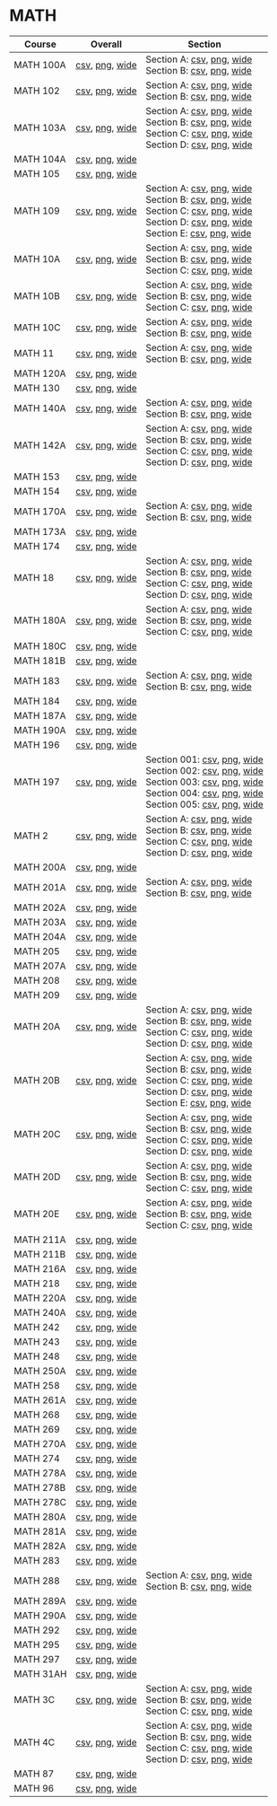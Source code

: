 # MATH

| Course | Overall | Section |
| ------ | ------- | ------- |
| MATH 100A | [csv](https://github.com/UCSD-Historical-Enrollment-Data/2023Fall/blob/main/overall/MATH%20100A.csv), [png](https://raw.githubusercontent.com/UCSD-Historical-Enrollment-Data/2023Fall/main/plot_overall/MATH%20100A.png), [wide](https://raw.githubusercontent.com/UCSD-Historical-Enrollment-Data/2023Fall/main/plot_overall_wide/MATH%20100A.png) | Section A: [csv](https://github.com/UCSD-Historical-Enrollment-Data/2023Fall/blob/main/section/MATH%20100A_A.csv), [png](https://raw.githubusercontent.com/UCSD-Historical-Enrollment-Data/2023Fall/main/plot_section/MATH%20100A_A.png), [wide](https://raw.githubusercontent.com/UCSD-Historical-Enrollment-Data/2023Fall/main/plot_section_wide/MATH%20100A_A.png)<br>Section B: [csv](https://github.com/UCSD-Historical-Enrollment-Data/2023Fall/blob/main/section/MATH%20100A_B.csv), [png](https://raw.githubusercontent.com/UCSD-Historical-Enrollment-Data/2023Fall/main/plot_section/MATH%20100A_B.png), [wide](https://raw.githubusercontent.com/UCSD-Historical-Enrollment-Data/2023Fall/main/plot_section_wide/MATH%20100A_B.png) |
| MATH 102 | [csv](https://github.com/UCSD-Historical-Enrollment-Data/2023Fall/blob/main/overall/MATH%20102.csv), [png](https://raw.githubusercontent.com/UCSD-Historical-Enrollment-Data/2023Fall/main/plot_overall/MATH%20102.png), [wide](https://raw.githubusercontent.com/UCSD-Historical-Enrollment-Data/2023Fall/main/plot_overall_wide/MATH%20102.png) | Section A: [csv](https://github.com/UCSD-Historical-Enrollment-Data/2023Fall/blob/main/section/MATH%20102_A.csv), [png](https://raw.githubusercontent.com/UCSD-Historical-Enrollment-Data/2023Fall/main/plot_section/MATH%20102_A.png), [wide](https://raw.githubusercontent.com/UCSD-Historical-Enrollment-Data/2023Fall/main/plot_section_wide/MATH%20102_A.png)<br>Section B: [csv](https://github.com/UCSD-Historical-Enrollment-Data/2023Fall/blob/main/section/MATH%20102_B.csv), [png](https://raw.githubusercontent.com/UCSD-Historical-Enrollment-Data/2023Fall/main/plot_section/MATH%20102_B.png), [wide](https://raw.githubusercontent.com/UCSD-Historical-Enrollment-Data/2023Fall/main/plot_section_wide/MATH%20102_B.png) |
| MATH 103A | [csv](https://github.com/UCSD-Historical-Enrollment-Data/2023Fall/blob/main/overall/MATH%20103A.csv), [png](https://raw.githubusercontent.com/UCSD-Historical-Enrollment-Data/2023Fall/main/plot_overall/MATH%20103A.png), [wide](https://raw.githubusercontent.com/UCSD-Historical-Enrollment-Data/2023Fall/main/plot_overall_wide/MATH%20103A.png) | Section A: [csv](https://github.com/UCSD-Historical-Enrollment-Data/2023Fall/blob/main/section/MATH%20103A_A.csv), [png](https://raw.githubusercontent.com/UCSD-Historical-Enrollment-Data/2023Fall/main/plot_section/MATH%20103A_A.png), [wide](https://raw.githubusercontent.com/UCSD-Historical-Enrollment-Data/2023Fall/main/plot_section_wide/MATH%20103A_A.png)<br>Section B: [csv](https://github.com/UCSD-Historical-Enrollment-Data/2023Fall/blob/main/section/MATH%20103A_B.csv), [png](https://raw.githubusercontent.com/UCSD-Historical-Enrollment-Data/2023Fall/main/plot_section/MATH%20103A_B.png), [wide](https://raw.githubusercontent.com/UCSD-Historical-Enrollment-Data/2023Fall/main/plot_section_wide/MATH%20103A_B.png)<br>Section C: [csv](https://github.com/UCSD-Historical-Enrollment-Data/2023Fall/blob/main/section/MATH%20103A_C.csv), [png](https://raw.githubusercontent.com/UCSD-Historical-Enrollment-Data/2023Fall/main/plot_section/MATH%20103A_C.png), [wide](https://raw.githubusercontent.com/UCSD-Historical-Enrollment-Data/2023Fall/main/plot_section_wide/MATH%20103A_C.png)<br>Section D: [csv](https://github.com/UCSD-Historical-Enrollment-Data/2023Fall/blob/main/section/MATH%20103A_D.csv), [png](https://raw.githubusercontent.com/UCSD-Historical-Enrollment-Data/2023Fall/main/plot_section/MATH%20103A_D.png), [wide](https://raw.githubusercontent.com/UCSD-Historical-Enrollment-Data/2023Fall/main/plot_section_wide/MATH%20103A_D.png) |
| MATH 104A | [csv](https://github.com/UCSD-Historical-Enrollment-Data/2023Fall/blob/main/overall/MATH%20104A.csv), [png](https://raw.githubusercontent.com/UCSD-Historical-Enrollment-Data/2023Fall/main/plot_overall/MATH%20104A.png), [wide](https://raw.githubusercontent.com/UCSD-Historical-Enrollment-Data/2023Fall/main/plot_overall_wide/MATH%20104A.png) |  |
| MATH 105 | [csv](https://github.com/UCSD-Historical-Enrollment-Data/2023Fall/blob/main/overall/MATH%20105.csv), [png](https://raw.githubusercontent.com/UCSD-Historical-Enrollment-Data/2023Fall/main/plot_overall/MATH%20105.png), [wide](https://raw.githubusercontent.com/UCSD-Historical-Enrollment-Data/2023Fall/main/plot_overall_wide/MATH%20105.png) |  |
| MATH 109 | [csv](https://github.com/UCSD-Historical-Enrollment-Data/2023Fall/blob/main/overall/MATH%20109.csv), [png](https://raw.githubusercontent.com/UCSD-Historical-Enrollment-Data/2023Fall/main/plot_overall/MATH%20109.png), [wide](https://raw.githubusercontent.com/UCSD-Historical-Enrollment-Data/2023Fall/main/plot_overall_wide/MATH%20109.png) | Section A: [csv](https://github.com/UCSD-Historical-Enrollment-Data/2023Fall/blob/main/section/MATH%20109_A.csv), [png](https://raw.githubusercontent.com/UCSD-Historical-Enrollment-Data/2023Fall/main/plot_section/MATH%20109_A.png), [wide](https://raw.githubusercontent.com/UCSD-Historical-Enrollment-Data/2023Fall/main/plot_section_wide/MATH%20109_A.png)<br>Section B: [csv](https://github.com/UCSD-Historical-Enrollment-Data/2023Fall/blob/main/section/MATH%20109_B.csv), [png](https://raw.githubusercontent.com/UCSD-Historical-Enrollment-Data/2023Fall/main/plot_section/MATH%20109_B.png), [wide](https://raw.githubusercontent.com/UCSD-Historical-Enrollment-Data/2023Fall/main/plot_section_wide/MATH%20109_B.png)<br>Section C: [csv](https://github.com/UCSD-Historical-Enrollment-Data/2023Fall/blob/main/section/MATH%20109_C.csv), [png](https://raw.githubusercontent.com/UCSD-Historical-Enrollment-Data/2023Fall/main/plot_section/MATH%20109_C.png), [wide](https://raw.githubusercontent.com/UCSD-Historical-Enrollment-Data/2023Fall/main/plot_section_wide/MATH%20109_C.png)<br>Section D: [csv](https://github.com/UCSD-Historical-Enrollment-Data/2023Fall/blob/main/section/MATH%20109_D.csv), [png](https://raw.githubusercontent.com/UCSD-Historical-Enrollment-Data/2023Fall/main/plot_section/MATH%20109_D.png), [wide](https://raw.githubusercontent.com/UCSD-Historical-Enrollment-Data/2023Fall/main/plot_section_wide/MATH%20109_D.png)<br>Section E: [csv](https://github.com/UCSD-Historical-Enrollment-Data/2023Fall/blob/main/section/MATH%20109_E.csv), [png](https://raw.githubusercontent.com/UCSD-Historical-Enrollment-Data/2023Fall/main/plot_section/MATH%20109_E.png), [wide](https://raw.githubusercontent.com/UCSD-Historical-Enrollment-Data/2023Fall/main/plot_section_wide/MATH%20109_E.png) |
| MATH 10A | [csv](https://github.com/UCSD-Historical-Enrollment-Data/2023Fall/blob/main/overall/MATH%2010A.csv), [png](https://raw.githubusercontent.com/UCSD-Historical-Enrollment-Data/2023Fall/main/plot_overall/MATH%2010A.png), [wide](https://raw.githubusercontent.com/UCSD-Historical-Enrollment-Data/2023Fall/main/plot_overall_wide/MATH%2010A.png) | Section A: [csv](https://github.com/UCSD-Historical-Enrollment-Data/2023Fall/blob/main/section/MATH%2010A_A.csv), [png](https://raw.githubusercontent.com/UCSD-Historical-Enrollment-Data/2023Fall/main/plot_section/MATH%2010A_A.png), [wide](https://raw.githubusercontent.com/UCSD-Historical-Enrollment-Data/2023Fall/main/plot_section_wide/MATH%2010A_A.png)<br>Section B: [csv](https://github.com/UCSD-Historical-Enrollment-Data/2023Fall/blob/main/section/MATH%2010A_B.csv), [png](https://raw.githubusercontent.com/UCSD-Historical-Enrollment-Data/2023Fall/main/plot_section/MATH%2010A_B.png), [wide](https://raw.githubusercontent.com/UCSD-Historical-Enrollment-Data/2023Fall/main/plot_section_wide/MATH%2010A_B.png)<br>Section C: [csv](https://github.com/UCSD-Historical-Enrollment-Data/2023Fall/blob/main/section/MATH%2010A_C.csv), [png](https://raw.githubusercontent.com/UCSD-Historical-Enrollment-Data/2023Fall/main/plot_section/MATH%2010A_C.png), [wide](https://raw.githubusercontent.com/UCSD-Historical-Enrollment-Data/2023Fall/main/plot_section_wide/MATH%2010A_C.png) |
| MATH 10B | [csv](https://github.com/UCSD-Historical-Enrollment-Data/2023Fall/blob/main/overall/MATH%2010B.csv), [png](https://raw.githubusercontent.com/UCSD-Historical-Enrollment-Data/2023Fall/main/plot_overall/MATH%2010B.png), [wide](https://raw.githubusercontent.com/UCSD-Historical-Enrollment-Data/2023Fall/main/plot_overall_wide/MATH%2010B.png) | Section A: [csv](https://github.com/UCSD-Historical-Enrollment-Data/2023Fall/blob/main/section/MATH%2010B_A.csv), [png](https://raw.githubusercontent.com/UCSD-Historical-Enrollment-Data/2023Fall/main/plot_section/MATH%2010B_A.png), [wide](https://raw.githubusercontent.com/UCSD-Historical-Enrollment-Data/2023Fall/main/plot_section_wide/MATH%2010B_A.png)<br>Section B: [csv](https://github.com/UCSD-Historical-Enrollment-Data/2023Fall/blob/main/section/MATH%2010B_B.csv), [png](https://raw.githubusercontent.com/UCSD-Historical-Enrollment-Data/2023Fall/main/plot_section/MATH%2010B_B.png), [wide](https://raw.githubusercontent.com/UCSD-Historical-Enrollment-Data/2023Fall/main/plot_section_wide/MATH%2010B_B.png)<br>Section C: [csv](https://github.com/UCSD-Historical-Enrollment-Data/2023Fall/blob/main/section/MATH%2010B_C.csv), [png](https://raw.githubusercontent.com/UCSD-Historical-Enrollment-Data/2023Fall/main/plot_section/MATH%2010B_C.png), [wide](https://raw.githubusercontent.com/UCSD-Historical-Enrollment-Data/2023Fall/main/plot_section_wide/MATH%2010B_C.png) |
| MATH 10C | [csv](https://github.com/UCSD-Historical-Enrollment-Data/2023Fall/blob/main/overall/MATH%2010C.csv), [png](https://raw.githubusercontent.com/UCSD-Historical-Enrollment-Data/2023Fall/main/plot_overall/MATH%2010C.png), [wide](https://raw.githubusercontent.com/UCSD-Historical-Enrollment-Data/2023Fall/main/plot_overall_wide/MATH%2010C.png) | Section A: [csv](https://github.com/UCSD-Historical-Enrollment-Data/2023Fall/blob/main/section/MATH%2010C_A.csv), [png](https://raw.githubusercontent.com/UCSD-Historical-Enrollment-Data/2023Fall/main/plot_section/MATH%2010C_A.png), [wide](https://raw.githubusercontent.com/UCSD-Historical-Enrollment-Data/2023Fall/main/plot_section_wide/MATH%2010C_A.png)<br>Section B: [csv](https://github.com/UCSD-Historical-Enrollment-Data/2023Fall/blob/main/section/MATH%2010C_B.csv), [png](https://raw.githubusercontent.com/UCSD-Historical-Enrollment-Data/2023Fall/main/plot_section/MATH%2010C_B.png), [wide](https://raw.githubusercontent.com/UCSD-Historical-Enrollment-Data/2023Fall/main/plot_section_wide/MATH%2010C_B.png) |
| MATH 11 | [csv](https://github.com/UCSD-Historical-Enrollment-Data/2023Fall/blob/main/overall/MATH%2011.csv), [png](https://raw.githubusercontent.com/UCSD-Historical-Enrollment-Data/2023Fall/main/plot_overall/MATH%2011.png), [wide](https://raw.githubusercontent.com/UCSD-Historical-Enrollment-Data/2023Fall/main/plot_overall_wide/MATH%2011.png) | Section A: [csv](https://github.com/UCSD-Historical-Enrollment-Data/2023Fall/blob/main/section/MATH%2011_A.csv), [png](https://raw.githubusercontent.com/UCSD-Historical-Enrollment-Data/2023Fall/main/plot_section/MATH%2011_A.png), [wide](https://raw.githubusercontent.com/UCSD-Historical-Enrollment-Data/2023Fall/main/plot_section_wide/MATH%2011_A.png)<br>Section B: [csv](https://github.com/UCSD-Historical-Enrollment-Data/2023Fall/blob/main/section/MATH%2011_B.csv), [png](https://raw.githubusercontent.com/UCSD-Historical-Enrollment-Data/2023Fall/main/plot_section/MATH%2011_B.png), [wide](https://raw.githubusercontent.com/UCSD-Historical-Enrollment-Data/2023Fall/main/plot_section_wide/MATH%2011_B.png) |
| MATH 120A | [csv](https://github.com/UCSD-Historical-Enrollment-Data/2023Fall/blob/main/overall/MATH%20120A.csv), [png](https://raw.githubusercontent.com/UCSD-Historical-Enrollment-Data/2023Fall/main/plot_overall/MATH%20120A.png), [wide](https://raw.githubusercontent.com/UCSD-Historical-Enrollment-Data/2023Fall/main/plot_overall_wide/MATH%20120A.png) |  |
| MATH 130 | [csv](https://github.com/UCSD-Historical-Enrollment-Data/2023Fall/blob/main/overall/MATH%20130.csv), [png](https://raw.githubusercontent.com/UCSD-Historical-Enrollment-Data/2023Fall/main/plot_overall/MATH%20130.png), [wide](https://raw.githubusercontent.com/UCSD-Historical-Enrollment-Data/2023Fall/main/plot_overall_wide/MATH%20130.png) |  |
| MATH 140A | [csv](https://github.com/UCSD-Historical-Enrollment-Data/2023Fall/blob/main/overall/MATH%20140A.csv), [png](https://raw.githubusercontent.com/UCSD-Historical-Enrollment-Data/2023Fall/main/plot_overall/MATH%20140A.png), [wide](https://raw.githubusercontent.com/UCSD-Historical-Enrollment-Data/2023Fall/main/plot_overall_wide/MATH%20140A.png) | Section A: [csv](https://github.com/UCSD-Historical-Enrollment-Data/2023Fall/blob/main/section/MATH%20140A_A.csv), [png](https://raw.githubusercontent.com/UCSD-Historical-Enrollment-Data/2023Fall/main/plot_section/MATH%20140A_A.png), [wide](https://raw.githubusercontent.com/UCSD-Historical-Enrollment-Data/2023Fall/main/plot_section_wide/MATH%20140A_A.png)<br>Section B: [csv](https://github.com/UCSD-Historical-Enrollment-Data/2023Fall/blob/main/section/MATH%20140A_B.csv), [png](https://raw.githubusercontent.com/UCSD-Historical-Enrollment-Data/2023Fall/main/plot_section/MATH%20140A_B.png), [wide](https://raw.githubusercontent.com/UCSD-Historical-Enrollment-Data/2023Fall/main/plot_section_wide/MATH%20140A_B.png) |
| MATH 142A | [csv](https://github.com/UCSD-Historical-Enrollment-Data/2023Fall/blob/main/overall/MATH%20142A.csv), [png](https://raw.githubusercontent.com/UCSD-Historical-Enrollment-Data/2023Fall/main/plot_overall/MATH%20142A.png), [wide](https://raw.githubusercontent.com/UCSD-Historical-Enrollment-Data/2023Fall/main/plot_overall_wide/MATH%20142A.png) | Section A: [csv](https://github.com/UCSD-Historical-Enrollment-Data/2023Fall/blob/main/section/MATH%20142A_A.csv), [png](https://raw.githubusercontent.com/UCSD-Historical-Enrollment-Data/2023Fall/main/plot_section/MATH%20142A_A.png), [wide](https://raw.githubusercontent.com/UCSD-Historical-Enrollment-Data/2023Fall/main/plot_section_wide/MATH%20142A_A.png)<br>Section B: [csv](https://github.com/UCSD-Historical-Enrollment-Data/2023Fall/blob/main/section/MATH%20142A_B.csv), [png](https://raw.githubusercontent.com/UCSD-Historical-Enrollment-Data/2023Fall/main/plot_section/MATH%20142A_B.png), [wide](https://raw.githubusercontent.com/UCSD-Historical-Enrollment-Data/2023Fall/main/plot_section_wide/MATH%20142A_B.png)<br>Section C: [csv](https://github.com/UCSD-Historical-Enrollment-Data/2023Fall/blob/main/section/MATH%20142A_C.csv), [png](https://raw.githubusercontent.com/UCSD-Historical-Enrollment-Data/2023Fall/main/plot_section/MATH%20142A_C.png), [wide](https://raw.githubusercontent.com/UCSD-Historical-Enrollment-Data/2023Fall/main/plot_section_wide/MATH%20142A_C.png)<br>Section D: [csv](https://github.com/UCSD-Historical-Enrollment-Data/2023Fall/blob/main/section/MATH%20142A_D.csv), [png](https://raw.githubusercontent.com/UCSD-Historical-Enrollment-Data/2023Fall/main/plot_section/MATH%20142A_D.png), [wide](https://raw.githubusercontent.com/UCSD-Historical-Enrollment-Data/2023Fall/main/plot_section_wide/MATH%20142A_D.png) |
| MATH 153 | [csv](https://github.com/UCSD-Historical-Enrollment-Data/2023Fall/blob/main/overall/MATH%20153.csv), [png](https://raw.githubusercontent.com/UCSD-Historical-Enrollment-Data/2023Fall/main/plot_overall/MATH%20153.png), [wide](https://raw.githubusercontent.com/UCSD-Historical-Enrollment-Data/2023Fall/main/plot_overall_wide/MATH%20153.png) |  |
| MATH 154 | [csv](https://github.com/UCSD-Historical-Enrollment-Data/2023Fall/blob/main/overall/MATH%20154.csv), [png](https://raw.githubusercontent.com/UCSD-Historical-Enrollment-Data/2023Fall/main/plot_overall/MATH%20154.png), [wide](https://raw.githubusercontent.com/UCSD-Historical-Enrollment-Data/2023Fall/main/plot_overall_wide/MATH%20154.png) |  |
| MATH 170A | [csv](https://github.com/UCSD-Historical-Enrollment-Data/2023Fall/blob/main/overall/MATH%20170A.csv), [png](https://raw.githubusercontent.com/UCSD-Historical-Enrollment-Data/2023Fall/main/plot_overall/MATH%20170A.png), [wide](https://raw.githubusercontent.com/UCSD-Historical-Enrollment-Data/2023Fall/main/plot_overall_wide/MATH%20170A.png) | Section A: [csv](https://github.com/UCSD-Historical-Enrollment-Data/2023Fall/blob/main/section/MATH%20170A_A.csv), [png](https://raw.githubusercontent.com/UCSD-Historical-Enrollment-Data/2023Fall/main/plot_section/MATH%20170A_A.png), [wide](https://raw.githubusercontent.com/UCSD-Historical-Enrollment-Data/2023Fall/main/plot_section_wide/MATH%20170A_A.png)<br>Section B: [csv](https://github.com/UCSD-Historical-Enrollment-Data/2023Fall/blob/main/section/MATH%20170A_B.csv), [png](https://raw.githubusercontent.com/UCSD-Historical-Enrollment-Data/2023Fall/main/plot_section/MATH%20170A_B.png), [wide](https://raw.githubusercontent.com/UCSD-Historical-Enrollment-Data/2023Fall/main/plot_section_wide/MATH%20170A_B.png) |
| MATH 173A | [csv](https://github.com/UCSD-Historical-Enrollment-Data/2023Fall/blob/main/overall/MATH%20173A.csv), [png](https://raw.githubusercontent.com/UCSD-Historical-Enrollment-Data/2023Fall/main/plot_overall/MATH%20173A.png), [wide](https://raw.githubusercontent.com/UCSD-Historical-Enrollment-Data/2023Fall/main/plot_overall_wide/MATH%20173A.png) |  |
| MATH 174 | [csv](https://github.com/UCSD-Historical-Enrollment-Data/2023Fall/blob/main/overall/MATH%20174.csv), [png](https://raw.githubusercontent.com/UCSD-Historical-Enrollment-Data/2023Fall/main/plot_overall/MATH%20174.png), [wide](https://raw.githubusercontent.com/UCSD-Historical-Enrollment-Data/2023Fall/main/plot_overall_wide/MATH%20174.png) |  |
| MATH 18 | [csv](https://github.com/UCSD-Historical-Enrollment-Data/2023Fall/blob/main/overall/MATH%2018.csv), [png](https://raw.githubusercontent.com/UCSD-Historical-Enrollment-Data/2023Fall/main/plot_overall/MATH%2018.png), [wide](https://raw.githubusercontent.com/UCSD-Historical-Enrollment-Data/2023Fall/main/plot_overall_wide/MATH%2018.png) | Section A: [csv](https://github.com/UCSD-Historical-Enrollment-Data/2023Fall/blob/main/section/MATH%2018_A.csv), [png](https://raw.githubusercontent.com/UCSD-Historical-Enrollment-Data/2023Fall/main/plot_section/MATH%2018_A.png), [wide](https://raw.githubusercontent.com/UCSD-Historical-Enrollment-Data/2023Fall/main/plot_section_wide/MATH%2018_A.png)<br>Section B: [csv](https://github.com/UCSD-Historical-Enrollment-Data/2023Fall/blob/main/section/MATH%2018_B.csv), [png](https://raw.githubusercontent.com/UCSD-Historical-Enrollment-Data/2023Fall/main/plot_section/MATH%2018_B.png), [wide](https://raw.githubusercontent.com/UCSD-Historical-Enrollment-Data/2023Fall/main/plot_section_wide/MATH%2018_B.png)<br>Section C: [csv](https://github.com/UCSD-Historical-Enrollment-Data/2023Fall/blob/main/section/MATH%2018_C.csv), [png](https://raw.githubusercontent.com/UCSD-Historical-Enrollment-Data/2023Fall/main/plot_section/MATH%2018_C.png), [wide](https://raw.githubusercontent.com/UCSD-Historical-Enrollment-Data/2023Fall/main/plot_section_wide/MATH%2018_C.png)<br>Section D: [csv](https://github.com/UCSD-Historical-Enrollment-Data/2023Fall/blob/main/section/MATH%2018_D.csv), [png](https://raw.githubusercontent.com/UCSD-Historical-Enrollment-Data/2023Fall/main/plot_section/MATH%2018_D.png), [wide](https://raw.githubusercontent.com/UCSD-Historical-Enrollment-Data/2023Fall/main/plot_section_wide/MATH%2018_D.png) |
| MATH 180A | [csv](https://github.com/UCSD-Historical-Enrollment-Data/2023Fall/blob/main/overall/MATH%20180A.csv), [png](https://raw.githubusercontent.com/UCSD-Historical-Enrollment-Data/2023Fall/main/plot_overall/MATH%20180A.png), [wide](https://raw.githubusercontent.com/UCSD-Historical-Enrollment-Data/2023Fall/main/plot_overall_wide/MATH%20180A.png) | Section A: [csv](https://github.com/UCSD-Historical-Enrollment-Data/2023Fall/blob/main/section/MATH%20180A_A.csv), [png](https://raw.githubusercontent.com/UCSD-Historical-Enrollment-Data/2023Fall/main/plot_section/MATH%20180A_A.png), [wide](https://raw.githubusercontent.com/UCSD-Historical-Enrollment-Data/2023Fall/main/plot_section_wide/MATH%20180A_A.png)<br>Section B: [csv](https://github.com/UCSD-Historical-Enrollment-Data/2023Fall/blob/main/section/MATH%20180A_B.csv), [png](https://raw.githubusercontent.com/UCSD-Historical-Enrollment-Data/2023Fall/main/plot_section/MATH%20180A_B.png), [wide](https://raw.githubusercontent.com/UCSD-Historical-Enrollment-Data/2023Fall/main/plot_section_wide/MATH%20180A_B.png)<br>Section C: [csv](https://github.com/UCSD-Historical-Enrollment-Data/2023Fall/blob/main/section/MATH%20180A_C.csv), [png](https://raw.githubusercontent.com/UCSD-Historical-Enrollment-Data/2023Fall/main/plot_section/MATH%20180A_C.png), [wide](https://raw.githubusercontent.com/UCSD-Historical-Enrollment-Data/2023Fall/main/plot_section_wide/MATH%20180A_C.png) |
| MATH 180C | [csv](https://github.com/UCSD-Historical-Enrollment-Data/2023Fall/blob/main/overall/MATH%20180C.csv), [png](https://raw.githubusercontent.com/UCSD-Historical-Enrollment-Data/2023Fall/main/plot_overall/MATH%20180C.png), [wide](https://raw.githubusercontent.com/UCSD-Historical-Enrollment-Data/2023Fall/main/plot_overall_wide/MATH%20180C.png) |  |
| MATH 181B | [csv](https://github.com/UCSD-Historical-Enrollment-Data/2023Fall/blob/main/overall/MATH%20181B.csv), [png](https://raw.githubusercontent.com/UCSD-Historical-Enrollment-Data/2023Fall/main/plot_overall/MATH%20181B.png), [wide](https://raw.githubusercontent.com/UCSD-Historical-Enrollment-Data/2023Fall/main/plot_overall_wide/MATH%20181B.png) |  |
| MATH 183 | [csv](https://github.com/UCSD-Historical-Enrollment-Data/2023Fall/blob/main/overall/MATH%20183.csv), [png](https://raw.githubusercontent.com/UCSD-Historical-Enrollment-Data/2023Fall/main/plot_overall/MATH%20183.png), [wide](https://raw.githubusercontent.com/UCSD-Historical-Enrollment-Data/2023Fall/main/plot_overall_wide/MATH%20183.png) | Section A: [csv](https://github.com/UCSD-Historical-Enrollment-Data/2023Fall/blob/main/section/MATH%20183_A.csv), [png](https://raw.githubusercontent.com/UCSD-Historical-Enrollment-Data/2023Fall/main/plot_section/MATH%20183_A.png), [wide](https://raw.githubusercontent.com/UCSD-Historical-Enrollment-Data/2023Fall/main/plot_section_wide/MATH%20183_A.png)<br>Section B: [csv](https://github.com/UCSD-Historical-Enrollment-Data/2023Fall/blob/main/section/MATH%20183_B.csv), [png](https://raw.githubusercontent.com/UCSD-Historical-Enrollment-Data/2023Fall/main/plot_section/MATH%20183_B.png), [wide](https://raw.githubusercontent.com/UCSD-Historical-Enrollment-Data/2023Fall/main/plot_section_wide/MATH%20183_B.png) |
| MATH 184 | [csv](https://github.com/UCSD-Historical-Enrollment-Data/2023Fall/blob/main/overall/MATH%20184.csv), [png](https://raw.githubusercontent.com/UCSD-Historical-Enrollment-Data/2023Fall/main/plot_overall/MATH%20184.png), [wide](https://raw.githubusercontent.com/UCSD-Historical-Enrollment-Data/2023Fall/main/plot_overall_wide/MATH%20184.png) |  |
| MATH 187A | [csv](https://github.com/UCSD-Historical-Enrollment-Data/2023Fall/blob/main/overall/MATH%20187A.csv), [png](https://raw.githubusercontent.com/UCSD-Historical-Enrollment-Data/2023Fall/main/plot_overall/MATH%20187A.png), [wide](https://raw.githubusercontent.com/UCSD-Historical-Enrollment-Data/2023Fall/main/plot_overall_wide/MATH%20187A.png) |  |
| MATH 190A | [csv](https://github.com/UCSD-Historical-Enrollment-Data/2023Fall/blob/main/overall/MATH%20190A.csv), [png](https://raw.githubusercontent.com/UCSD-Historical-Enrollment-Data/2023Fall/main/plot_overall/MATH%20190A.png), [wide](https://raw.githubusercontent.com/UCSD-Historical-Enrollment-Data/2023Fall/main/plot_overall_wide/MATH%20190A.png) |  |
| MATH 196 | [csv](https://github.com/UCSD-Historical-Enrollment-Data/2023Fall/blob/main/overall/MATH%20196.csv), [png](https://raw.githubusercontent.com/UCSD-Historical-Enrollment-Data/2023Fall/main/plot_overall/MATH%20196.png), [wide](https://raw.githubusercontent.com/UCSD-Historical-Enrollment-Data/2023Fall/main/plot_overall_wide/MATH%20196.png) |  |
| MATH 197 | [csv](https://github.com/UCSD-Historical-Enrollment-Data/2023Fall/blob/main/overall/MATH%20197.csv), [png](https://raw.githubusercontent.com/UCSD-Historical-Enrollment-Data/2023Fall/main/plot_overall/MATH%20197.png), [wide](https://raw.githubusercontent.com/UCSD-Historical-Enrollment-Data/2023Fall/main/plot_overall_wide/MATH%20197.png) | Section 001: [csv](https://github.com/UCSD-Historical-Enrollment-Data/2023Fall/blob/main/section/MATH%20197_001.csv), [png](https://raw.githubusercontent.com/UCSD-Historical-Enrollment-Data/2023Fall/main/plot_section/MATH%20197_001.png), [wide](https://raw.githubusercontent.com/UCSD-Historical-Enrollment-Data/2023Fall/main/plot_section_wide/MATH%20197_001.png)<br>Section 002: [csv](https://github.com/UCSD-Historical-Enrollment-Data/2023Fall/blob/main/section/MATH%20197_002.csv), [png](https://raw.githubusercontent.com/UCSD-Historical-Enrollment-Data/2023Fall/main/plot_section/MATH%20197_002.png), [wide](https://raw.githubusercontent.com/UCSD-Historical-Enrollment-Data/2023Fall/main/plot_section_wide/MATH%20197_002.png)<br>Section 003: [csv](https://github.com/UCSD-Historical-Enrollment-Data/2023Fall/blob/main/section/MATH%20197_003.csv), [png](https://raw.githubusercontent.com/UCSD-Historical-Enrollment-Data/2023Fall/main/plot_section/MATH%20197_003.png), [wide](https://raw.githubusercontent.com/UCSD-Historical-Enrollment-Data/2023Fall/main/plot_section_wide/MATH%20197_003.png)<br>Section 004: [csv](https://github.com/UCSD-Historical-Enrollment-Data/2023Fall/blob/main/section/MATH%20197_004.csv), [png](https://raw.githubusercontent.com/UCSD-Historical-Enrollment-Data/2023Fall/main/plot_section/MATH%20197_004.png), [wide](https://raw.githubusercontent.com/UCSD-Historical-Enrollment-Data/2023Fall/main/plot_section_wide/MATH%20197_004.png)<br>Section 005: [csv](https://github.com/UCSD-Historical-Enrollment-Data/2023Fall/blob/main/section/MATH%20197_005.csv), [png](https://raw.githubusercontent.com/UCSD-Historical-Enrollment-Data/2023Fall/main/plot_section/MATH%20197_005.png), [wide](https://raw.githubusercontent.com/UCSD-Historical-Enrollment-Data/2023Fall/main/plot_section_wide/MATH%20197_005.png) |
| MATH 2 | [csv](https://github.com/UCSD-Historical-Enrollment-Data/2023Fall/blob/main/overall/MATH%202.csv), [png](https://raw.githubusercontent.com/UCSD-Historical-Enrollment-Data/2023Fall/main/plot_overall/MATH%202.png), [wide](https://raw.githubusercontent.com/UCSD-Historical-Enrollment-Data/2023Fall/main/plot_overall_wide/MATH%202.png) | Section A: [csv](https://github.com/UCSD-Historical-Enrollment-Data/2023Fall/blob/main/section/MATH%202_A.csv), [png](https://raw.githubusercontent.com/UCSD-Historical-Enrollment-Data/2023Fall/main/plot_section/MATH%202_A.png), [wide](https://raw.githubusercontent.com/UCSD-Historical-Enrollment-Data/2023Fall/main/plot_section_wide/MATH%202_A.png)<br>Section B: [csv](https://github.com/UCSD-Historical-Enrollment-Data/2023Fall/blob/main/section/MATH%202_B.csv), [png](https://raw.githubusercontent.com/UCSD-Historical-Enrollment-Data/2023Fall/main/plot_section/MATH%202_B.png), [wide](https://raw.githubusercontent.com/UCSD-Historical-Enrollment-Data/2023Fall/main/plot_section_wide/MATH%202_B.png)<br>Section C: [csv](https://github.com/UCSD-Historical-Enrollment-Data/2023Fall/blob/main/section/MATH%202_C.csv), [png](https://raw.githubusercontent.com/UCSD-Historical-Enrollment-Data/2023Fall/main/plot_section/MATH%202_C.png), [wide](https://raw.githubusercontent.com/UCSD-Historical-Enrollment-Data/2023Fall/main/plot_section_wide/MATH%202_C.png)<br>Section D: [csv](https://github.com/UCSD-Historical-Enrollment-Data/2023Fall/blob/main/section/MATH%202_D.csv), [png](https://raw.githubusercontent.com/UCSD-Historical-Enrollment-Data/2023Fall/main/plot_section/MATH%202_D.png), [wide](https://raw.githubusercontent.com/UCSD-Historical-Enrollment-Data/2023Fall/main/plot_section_wide/MATH%202_D.png) |
| MATH 200A | [csv](https://github.com/UCSD-Historical-Enrollment-Data/2023Fall/blob/main/overall/MATH%20200A.csv), [png](https://raw.githubusercontent.com/UCSD-Historical-Enrollment-Data/2023Fall/main/plot_overall/MATH%20200A.png), [wide](https://raw.githubusercontent.com/UCSD-Historical-Enrollment-Data/2023Fall/main/plot_overall_wide/MATH%20200A.png) |  |
| MATH 201A | [csv](https://github.com/UCSD-Historical-Enrollment-Data/2023Fall/blob/main/overall/MATH%20201A.csv), [png](https://raw.githubusercontent.com/UCSD-Historical-Enrollment-Data/2023Fall/main/plot_overall/MATH%20201A.png), [wide](https://raw.githubusercontent.com/UCSD-Historical-Enrollment-Data/2023Fall/main/plot_overall_wide/MATH%20201A.png) | Section A: [csv](https://github.com/UCSD-Historical-Enrollment-Data/2023Fall/blob/main/section/MATH%20201A_A.csv), [png](https://raw.githubusercontent.com/UCSD-Historical-Enrollment-Data/2023Fall/main/plot_section/MATH%20201A_A.png), [wide](https://raw.githubusercontent.com/UCSD-Historical-Enrollment-Data/2023Fall/main/plot_section_wide/MATH%20201A_A.png)<br>Section B: [csv](https://github.com/UCSD-Historical-Enrollment-Data/2023Fall/blob/main/section/MATH%20201A_B.csv), [png](https://raw.githubusercontent.com/UCSD-Historical-Enrollment-Data/2023Fall/main/plot_section/MATH%20201A_B.png), [wide](https://raw.githubusercontent.com/UCSD-Historical-Enrollment-Data/2023Fall/main/plot_section_wide/MATH%20201A_B.png) |
| MATH 202A | [csv](https://github.com/UCSD-Historical-Enrollment-Data/2023Fall/blob/main/overall/MATH%20202A.csv), [png](https://raw.githubusercontent.com/UCSD-Historical-Enrollment-Data/2023Fall/main/plot_overall/MATH%20202A.png), [wide](https://raw.githubusercontent.com/UCSD-Historical-Enrollment-Data/2023Fall/main/plot_overall_wide/MATH%20202A.png) |  |
| MATH 203A | [csv](https://github.com/UCSD-Historical-Enrollment-Data/2023Fall/blob/main/overall/MATH%20203A.csv), [png](https://raw.githubusercontent.com/UCSD-Historical-Enrollment-Data/2023Fall/main/plot_overall/MATH%20203A.png), [wide](https://raw.githubusercontent.com/UCSD-Historical-Enrollment-Data/2023Fall/main/plot_overall_wide/MATH%20203A.png) |  |
| MATH 204A | [csv](https://github.com/UCSD-Historical-Enrollment-Data/2023Fall/blob/main/overall/MATH%20204A.csv), [png](https://raw.githubusercontent.com/UCSD-Historical-Enrollment-Data/2023Fall/main/plot_overall/MATH%20204A.png), [wide](https://raw.githubusercontent.com/UCSD-Historical-Enrollment-Data/2023Fall/main/plot_overall_wide/MATH%20204A.png) |  |
| MATH 205 | [csv](https://github.com/UCSD-Historical-Enrollment-Data/2023Fall/blob/main/overall/MATH%20205.csv), [png](https://raw.githubusercontent.com/UCSD-Historical-Enrollment-Data/2023Fall/main/plot_overall/MATH%20205.png), [wide](https://raw.githubusercontent.com/UCSD-Historical-Enrollment-Data/2023Fall/main/plot_overall_wide/MATH%20205.png) |  |
| MATH 207A | [csv](https://github.com/UCSD-Historical-Enrollment-Data/2023Fall/blob/main/overall/MATH%20207A.csv), [png](https://raw.githubusercontent.com/UCSD-Historical-Enrollment-Data/2023Fall/main/plot_overall/MATH%20207A.png), [wide](https://raw.githubusercontent.com/UCSD-Historical-Enrollment-Data/2023Fall/main/plot_overall_wide/MATH%20207A.png) |  |
| MATH 208 | [csv](https://github.com/UCSD-Historical-Enrollment-Data/2023Fall/blob/main/overall/MATH%20208.csv), [png](https://raw.githubusercontent.com/UCSD-Historical-Enrollment-Data/2023Fall/main/plot_overall/MATH%20208.png), [wide](https://raw.githubusercontent.com/UCSD-Historical-Enrollment-Data/2023Fall/main/plot_overall_wide/MATH%20208.png) |  |
| MATH 209 | [csv](https://github.com/UCSD-Historical-Enrollment-Data/2023Fall/blob/main/overall/MATH%20209.csv), [png](https://raw.githubusercontent.com/UCSD-Historical-Enrollment-Data/2023Fall/main/plot_overall/MATH%20209.png), [wide](https://raw.githubusercontent.com/UCSD-Historical-Enrollment-Data/2023Fall/main/plot_overall_wide/MATH%20209.png) |  |
| MATH 20A | [csv](https://github.com/UCSD-Historical-Enrollment-Data/2023Fall/blob/main/overall/MATH%2020A.csv), [png](https://raw.githubusercontent.com/UCSD-Historical-Enrollment-Data/2023Fall/main/plot_overall/MATH%2020A.png), [wide](https://raw.githubusercontent.com/UCSD-Historical-Enrollment-Data/2023Fall/main/plot_overall_wide/MATH%2020A.png) | Section A: [csv](https://github.com/UCSD-Historical-Enrollment-Data/2023Fall/blob/main/section/MATH%2020A_A.csv), [png](https://raw.githubusercontent.com/UCSD-Historical-Enrollment-Data/2023Fall/main/plot_section/MATH%2020A_A.png), [wide](https://raw.githubusercontent.com/UCSD-Historical-Enrollment-Data/2023Fall/main/plot_section_wide/MATH%2020A_A.png)<br>Section B: [csv](https://github.com/UCSD-Historical-Enrollment-Data/2023Fall/blob/main/section/MATH%2020A_B.csv), [png](https://raw.githubusercontent.com/UCSD-Historical-Enrollment-Data/2023Fall/main/plot_section/MATH%2020A_B.png), [wide](https://raw.githubusercontent.com/UCSD-Historical-Enrollment-Data/2023Fall/main/plot_section_wide/MATH%2020A_B.png)<br>Section C: [csv](https://github.com/UCSD-Historical-Enrollment-Data/2023Fall/blob/main/section/MATH%2020A_C.csv), [png](https://raw.githubusercontent.com/UCSD-Historical-Enrollment-Data/2023Fall/main/plot_section/MATH%2020A_C.png), [wide](https://raw.githubusercontent.com/UCSD-Historical-Enrollment-Data/2023Fall/main/plot_section_wide/MATH%2020A_C.png)<br>Section D: [csv](https://github.com/UCSD-Historical-Enrollment-Data/2023Fall/blob/main/section/MATH%2020A_D.csv), [png](https://raw.githubusercontent.com/UCSD-Historical-Enrollment-Data/2023Fall/main/plot_section/MATH%2020A_D.png), [wide](https://raw.githubusercontent.com/UCSD-Historical-Enrollment-Data/2023Fall/main/plot_section_wide/MATH%2020A_D.png) |
| MATH 20B | [csv](https://github.com/UCSD-Historical-Enrollment-Data/2023Fall/blob/main/overall/MATH%2020B.csv), [png](https://raw.githubusercontent.com/UCSD-Historical-Enrollment-Data/2023Fall/main/plot_overall/MATH%2020B.png), [wide](https://raw.githubusercontent.com/UCSD-Historical-Enrollment-Data/2023Fall/main/plot_overall_wide/MATH%2020B.png) | Section A: [csv](https://github.com/UCSD-Historical-Enrollment-Data/2023Fall/blob/main/section/MATH%2020B_A.csv), [png](https://raw.githubusercontent.com/UCSD-Historical-Enrollment-Data/2023Fall/main/plot_section/MATH%2020B_A.png), [wide](https://raw.githubusercontent.com/UCSD-Historical-Enrollment-Data/2023Fall/main/plot_section_wide/MATH%2020B_A.png)<br>Section B: [csv](https://github.com/UCSD-Historical-Enrollment-Data/2023Fall/blob/main/section/MATH%2020B_B.csv), [png](https://raw.githubusercontent.com/UCSD-Historical-Enrollment-Data/2023Fall/main/plot_section/MATH%2020B_B.png), [wide](https://raw.githubusercontent.com/UCSD-Historical-Enrollment-Data/2023Fall/main/plot_section_wide/MATH%2020B_B.png)<br>Section C: [csv](https://github.com/UCSD-Historical-Enrollment-Data/2023Fall/blob/main/section/MATH%2020B_C.csv), [png](https://raw.githubusercontent.com/UCSD-Historical-Enrollment-Data/2023Fall/main/plot_section/MATH%2020B_C.png), [wide](https://raw.githubusercontent.com/UCSD-Historical-Enrollment-Data/2023Fall/main/plot_section_wide/MATH%2020B_C.png)<br>Section D: [csv](https://github.com/UCSD-Historical-Enrollment-Data/2023Fall/blob/main/section/MATH%2020B_D.csv), [png](https://raw.githubusercontent.com/UCSD-Historical-Enrollment-Data/2023Fall/main/plot_section/MATH%2020B_D.png), [wide](https://raw.githubusercontent.com/UCSD-Historical-Enrollment-Data/2023Fall/main/plot_section_wide/MATH%2020B_D.png)<br>Section E: [csv](https://github.com/UCSD-Historical-Enrollment-Data/2023Fall/blob/main/section/MATH%2020B_E.csv), [png](https://raw.githubusercontent.com/UCSD-Historical-Enrollment-Data/2023Fall/main/plot_section/MATH%2020B_E.png), [wide](https://raw.githubusercontent.com/UCSD-Historical-Enrollment-Data/2023Fall/main/plot_section_wide/MATH%2020B_E.png) |
| MATH 20C | [csv](https://github.com/UCSD-Historical-Enrollment-Data/2023Fall/blob/main/overall/MATH%2020C.csv), [png](https://raw.githubusercontent.com/UCSD-Historical-Enrollment-Data/2023Fall/main/plot_overall/MATH%2020C.png), [wide](https://raw.githubusercontent.com/UCSD-Historical-Enrollment-Data/2023Fall/main/plot_overall_wide/MATH%2020C.png) | Section A: [csv](https://github.com/UCSD-Historical-Enrollment-Data/2023Fall/blob/main/section/MATH%2020C_A.csv), [png](https://raw.githubusercontent.com/UCSD-Historical-Enrollment-Data/2023Fall/main/plot_section/MATH%2020C_A.png), [wide](https://raw.githubusercontent.com/UCSD-Historical-Enrollment-Data/2023Fall/main/plot_section_wide/MATH%2020C_A.png)<br>Section B: [csv](https://github.com/UCSD-Historical-Enrollment-Data/2023Fall/blob/main/section/MATH%2020C_B.csv), [png](https://raw.githubusercontent.com/UCSD-Historical-Enrollment-Data/2023Fall/main/plot_section/MATH%2020C_B.png), [wide](https://raw.githubusercontent.com/UCSD-Historical-Enrollment-Data/2023Fall/main/plot_section_wide/MATH%2020C_B.png)<br>Section C: [csv](https://github.com/UCSD-Historical-Enrollment-Data/2023Fall/blob/main/section/MATH%2020C_C.csv), [png](https://raw.githubusercontent.com/UCSD-Historical-Enrollment-Data/2023Fall/main/plot_section/MATH%2020C_C.png), [wide](https://raw.githubusercontent.com/UCSD-Historical-Enrollment-Data/2023Fall/main/plot_section_wide/MATH%2020C_C.png)<br>Section D: [csv](https://github.com/UCSD-Historical-Enrollment-Data/2023Fall/blob/main/section/MATH%2020C_D.csv), [png](https://raw.githubusercontent.com/UCSD-Historical-Enrollment-Data/2023Fall/main/plot_section/MATH%2020C_D.png), [wide](https://raw.githubusercontent.com/UCSD-Historical-Enrollment-Data/2023Fall/main/plot_section_wide/MATH%2020C_D.png) |
| MATH 20D | [csv](https://github.com/UCSD-Historical-Enrollment-Data/2023Fall/blob/main/overall/MATH%2020D.csv), [png](https://raw.githubusercontent.com/UCSD-Historical-Enrollment-Data/2023Fall/main/plot_overall/MATH%2020D.png), [wide](https://raw.githubusercontent.com/UCSD-Historical-Enrollment-Data/2023Fall/main/plot_overall_wide/MATH%2020D.png) | Section A: [csv](https://github.com/UCSD-Historical-Enrollment-Data/2023Fall/blob/main/section/MATH%2020D_A.csv), [png](https://raw.githubusercontent.com/UCSD-Historical-Enrollment-Data/2023Fall/main/plot_section/MATH%2020D_A.png), [wide](https://raw.githubusercontent.com/UCSD-Historical-Enrollment-Data/2023Fall/main/plot_section_wide/MATH%2020D_A.png)<br>Section B: [csv](https://github.com/UCSD-Historical-Enrollment-Data/2023Fall/blob/main/section/MATH%2020D_B.csv), [png](https://raw.githubusercontent.com/UCSD-Historical-Enrollment-Data/2023Fall/main/plot_section/MATH%2020D_B.png), [wide](https://raw.githubusercontent.com/UCSD-Historical-Enrollment-Data/2023Fall/main/plot_section_wide/MATH%2020D_B.png)<br>Section C: [csv](https://github.com/UCSD-Historical-Enrollment-Data/2023Fall/blob/main/section/MATH%2020D_C.csv), [png](https://raw.githubusercontent.com/UCSD-Historical-Enrollment-Data/2023Fall/main/plot_section/MATH%2020D_C.png), [wide](https://raw.githubusercontent.com/UCSD-Historical-Enrollment-Data/2023Fall/main/plot_section_wide/MATH%2020D_C.png) |
| MATH 20E | [csv](https://github.com/UCSD-Historical-Enrollment-Data/2023Fall/blob/main/overall/MATH%2020E.csv), [png](https://raw.githubusercontent.com/UCSD-Historical-Enrollment-Data/2023Fall/main/plot_overall/MATH%2020E.png), [wide](https://raw.githubusercontent.com/UCSD-Historical-Enrollment-Data/2023Fall/main/plot_overall_wide/MATH%2020E.png) | Section A: [csv](https://github.com/UCSD-Historical-Enrollment-Data/2023Fall/blob/main/section/MATH%2020E_A.csv), [png](https://raw.githubusercontent.com/UCSD-Historical-Enrollment-Data/2023Fall/main/plot_section/MATH%2020E_A.png), [wide](https://raw.githubusercontent.com/UCSD-Historical-Enrollment-Data/2023Fall/main/plot_section_wide/MATH%2020E_A.png)<br>Section B: [csv](https://github.com/UCSD-Historical-Enrollment-Data/2023Fall/blob/main/section/MATH%2020E_B.csv), [png](https://raw.githubusercontent.com/UCSD-Historical-Enrollment-Data/2023Fall/main/plot_section/MATH%2020E_B.png), [wide](https://raw.githubusercontent.com/UCSD-Historical-Enrollment-Data/2023Fall/main/plot_section_wide/MATH%2020E_B.png)<br>Section C: [csv](https://github.com/UCSD-Historical-Enrollment-Data/2023Fall/blob/main/section/MATH%2020E_C.csv), [png](https://raw.githubusercontent.com/UCSD-Historical-Enrollment-Data/2023Fall/main/plot_section/MATH%2020E_C.png), [wide](https://raw.githubusercontent.com/UCSD-Historical-Enrollment-Data/2023Fall/main/plot_section_wide/MATH%2020E_C.png) |
| MATH 211A | [csv](https://github.com/UCSD-Historical-Enrollment-Data/2023Fall/blob/main/overall/MATH%20211A.csv), [png](https://raw.githubusercontent.com/UCSD-Historical-Enrollment-Data/2023Fall/main/plot_overall/MATH%20211A.png), [wide](https://raw.githubusercontent.com/UCSD-Historical-Enrollment-Data/2023Fall/main/plot_overall_wide/MATH%20211A.png) |  |
| MATH 211B | [csv](https://github.com/UCSD-Historical-Enrollment-Data/2023Fall/blob/main/overall/MATH%20211B.csv), [png](https://raw.githubusercontent.com/UCSD-Historical-Enrollment-Data/2023Fall/main/plot_overall/MATH%20211B.png), [wide](https://raw.githubusercontent.com/UCSD-Historical-Enrollment-Data/2023Fall/main/plot_overall_wide/MATH%20211B.png) |  |
| MATH 216A | [csv](https://github.com/UCSD-Historical-Enrollment-Data/2023Fall/blob/main/overall/MATH%20216A.csv), [png](https://raw.githubusercontent.com/UCSD-Historical-Enrollment-Data/2023Fall/main/plot_overall/MATH%20216A.png), [wide](https://raw.githubusercontent.com/UCSD-Historical-Enrollment-Data/2023Fall/main/plot_overall_wide/MATH%20216A.png) |  |
| MATH 218 | [csv](https://github.com/UCSD-Historical-Enrollment-Data/2023Fall/blob/main/overall/MATH%20218.csv), [png](https://raw.githubusercontent.com/UCSD-Historical-Enrollment-Data/2023Fall/main/plot_overall/MATH%20218.png), [wide](https://raw.githubusercontent.com/UCSD-Historical-Enrollment-Data/2023Fall/main/plot_overall_wide/MATH%20218.png) |  |
| MATH 220A | [csv](https://github.com/UCSD-Historical-Enrollment-Data/2023Fall/blob/main/overall/MATH%20220A.csv), [png](https://raw.githubusercontent.com/UCSD-Historical-Enrollment-Data/2023Fall/main/plot_overall/MATH%20220A.png), [wide](https://raw.githubusercontent.com/UCSD-Historical-Enrollment-Data/2023Fall/main/plot_overall_wide/MATH%20220A.png) |  |
| MATH 240A | [csv](https://github.com/UCSD-Historical-Enrollment-Data/2023Fall/blob/main/overall/MATH%20240A.csv), [png](https://raw.githubusercontent.com/UCSD-Historical-Enrollment-Data/2023Fall/main/plot_overall/MATH%20240A.png), [wide](https://raw.githubusercontent.com/UCSD-Historical-Enrollment-Data/2023Fall/main/plot_overall_wide/MATH%20240A.png) |  |
| MATH 242 | [csv](https://github.com/UCSD-Historical-Enrollment-Data/2023Fall/blob/main/overall/MATH%20242.csv), [png](https://raw.githubusercontent.com/UCSD-Historical-Enrollment-Data/2023Fall/main/plot_overall/MATH%20242.png), [wide](https://raw.githubusercontent.com/UCSD-Historical-Enrollment-Data/2023Fall/main/plot_overall_wide/MATH%20242.png) |  |
| MATH 243 | [csv](https://github.com/UCSD-Historical-Enrollment-Data/2023Fall/blob/main/overall/MATH%20243.csv), [png](https://raw.githubusercontent.com/UCSD-Historical-Enrollment-Data/2023Fall/main/plot_overall/MATH%20243.png), [wide](https://raw.githubusercontent.com/UCSD-Historical-Enrollment-Data/2023Fall/main/plot_overall_wide/MATH%20243.png) |  |
| MATH 248 | [csv](https://github.com/UCSD-Historical-Enrollment-Data/2023Fall/blob/main/overall/MATH%20248.csv), [png](https://raw.githubusercontent.com/UCSD-Historical-Enrollment-Data/2023Fall/main/plot_overall/MATH%20248.png), [wide](https://raw.githubusercontent.com/UCSD-Historical-Enrollment-Data/2023Fall/main/plot_overall_wide/MATH%20248.png) |  |
| MATH 250A | [csv](https://github.com/UCSD-Historical-Enrollment-Data/2023Fall/blob/main/overall/MATH%20250A.csv), [png](https://raw.githubusercontent.com/UCSD-Historical-Enrollment-Data/2023Fall/main/plot_overall/MATH%20250A.png), [wide](https://raw.githubusercontent.com/UCSD-Historical-Enrollment-Data/2023Fall/main/plot_overall_wide/MATH%20250A.png) |  |
| MATH 258 | [csv](https://github.com/UCSD-Historical-Enrollment-Data/2023Fall/blob/main/overall/MATH%20258.csv), [png](https://raw.githubusercontent.com/UCSD-Historical-Enrollment-Data/2023Fall/main/plot_overall/MATH%20258.png), [wide](https://raw.githubusercontent.com/UCSD-Historical-Enrollment-Data/2023Fall/main/plot_overall_wide/MATH%20258.png) |  |
| MATH 261A | [csv](https://github.com/UCSD-Historical-Enrollment-Data/2023Fall/blob/main/overall/MATH%20261A.csv), [png](https://raw.githubusercontent.com/UCSD-Historical-Enrollment-Data/2023Fall/main/plot_overall/MATH%20261A.png), [wide](https://raw.githubusercontent.com/UCSD-Historical-Enrollment-Data/2023Fall/main/plot_overall_wide/MATH%20261A.png) |  |
| MATH 268 | [csv](https://github.com/UCSD-Historical-Enrollment-Data/2023Fall/blob/main/overall/MATH%20268.csv), [png](https://raw.githubusercontent.com/UCSD-Historical-Enrollment-Data/2023Fall/main/plot_overall/MATH%20268.png), [wide](https://raw.githubusercontent.com/UCSD-Historical-Enrollment-Data/2023Fall/main/plot_overall_wide/MATH%20268.png) |  |
| MATH 269 | [csv](https://github.com/UCSD-Historical-Enrollment-Data/2023Fall/blob/main/overall/MATH%20269.csv), [png](https://raw.githubusercontent.com/UCSD-Historical-Enrollment-Data/2023Fall/main/plot_overall/MATH%20269.png), [wide](https://raw.githubusercontent.com/UCSD-Historical-Enrollment-Data/2023Fall/main/plot_overall_wide/MATH%20269.png) |  |
| MATH 270A | [csv](https://github.com/UCSD-Historical-Enrollment-Data/2023Fall/blob/main/overall/MATH%20270A.csv), [png](https://raw.githubusercontent.com/UCSD-Historical-Enrollment-Data/2023Fall/main/plot_overall/MATH%20270A.png), [wide](https://raw.githubusercontent.com/UCSD-Historical-Enrollment-Data/2023Fall/main/plot_overall_wide/MATH%20270A.png) |  |
| MATH 274 | [csv](https://github.com/UCSD-Historical-Enrollment-Data/2023Fall/blob/main/overall/MATH%20274.csv), [png](https://raw.githubusercontent.com/UCSD-Historical-Enrollment-Data/2023Fall/main/plot_overall/MATH%20274.png), [wide](https://raw.githubusercontent.com/UCSD-Historical-Enrollment-Data/2023Fall/main/plot_overall_wide/MATH%20274.png) |  |
| MATH 278A | [csv](https://github.com/UCSD-Historical-Enrollment-Data/2023Fall/blob/main/overall/MATH%20278A.csv), [png](https://raw.githubusercontent.com/UCSD-Historical-Enrollment-Data/2023Fall/main/plot_overall/MATH%20278A.png), [wide](https://raw.githubusercontent.com/UCSD-Historical-Enrollment-Data/2023Fall/main/plot_overall_wide/MATH%20278A.png) |  |
| MATH 278B | [csv](https://github.com/UCSD-Historical-Enrollment-Data/2023Fall/blob/main/overall/MATH%20278B.csv), [png](https://raw.githubusercontent.com/UCSD-Historical-Enrollment-Data/2023Fall/main/plot_overall/MATH%20278B.png), [wide](https://raw.githubusercontent.com/UCSD-Historical-Enrollment-Data/2023Fall/main/plot_overall_wide/MATH%20278B.png) |  |
| MATH 278C | [csv](https://github.com/UCSD-Historical-Enrollment-Data/2023Fall/blob/main/overall/MATH%20278C.csv), [png](https://raw.githubusercontent.com/UCSD-Historical-Enrollment-Data/2023Fall/main/plot_overall/MATH%20278C.png), [wide](https://raw.githubusercontent.com/UCSD-Historical-Enrollment-Data/2023Fall/main/plot_overall_wide/MATH%20278C.png) |  |
| MATH 280A | [csv](https://github.com/UCSD-Historical-Enrollment-Data/2023Fall/blob/main/overall/MATH%20280A.csv), [png](https://raw.githubusercontent.com/UCSD-Historical-Enrollment-Data/2023Fall/main/plot_overall/MATH%20280A.png), [wide](https://raw.githubusercontent.com/UCSD-Historical-Enrollment-Data/2023Fall/main/plot_overall_wide/MATH%20280A.png) |  |
| MATH 281A | [csv](https://github.com/UCSD-Historical-Enrollment-Data/2023Fall/blob/main/overall/MATH%20281A.csv), [png](https://raw.githubusercontent.com/UCSD-Historical-Enrollment-Data/2023Fall/main/plot_overall/MATH%20281A.png), [wide](https://raw.githubusercontent.com/UCSD-Historical-Enrollment-Data/2023Fall/main/plot_overall_wide/MATH%20281A.png) |  |
| MATH 282A | [csv](https://github.com/UCSD-Historical-Enrollment-Data/2023Fall/blob/main/overall/MATH%20282A.csv), [png](https://raw.githubusercontent.com/UCSD-Historical-Enrollment-Data/2023Fall/main/plot_overall/MATH%20282A.png), [wide](https://raw.githubusercontent.com/UCSD-Historical-Enrollment-Data/2023Fall/main/plot_overall_wide/MATH%20282A.png) |  |
| MATH 283 | [csv](https://github.com/UCSD-Historical-Enrollment-Data/2023Fall/blob/main/overall/MATH%20283.csv), [png](https://raw.githubusercontent.com/UCSD-Historical-Enrollment-Data/2023Fall/main/plot_overall/MATH%20283.png), [wide](https://raw.githubusercontent.com/UCSD-Historical-Enrollment-Data/2023Fall/main/plot_overall_wide/MATH%20283.png) |  |
| MATH 288 | [csv](https://github.com/UCSD-Historical-Enrollment-Data/2023Fall/blob/main/overall/MATH%20288.csv), [png](https://raw.githubusercontent.com/UCSD-Historical-Enrollment-Data/2023Fall/main/plot_overall/MATH%20288.png), [wide](https://raw.githubusercontent.com/UCSD-Historical-Enrollment-Data/2023Fall/main/plot_overall_wide/MATH%20288.png) | Section A: [csv](https://github.com/UCSD-Historical-Enrollment-Data/2023Fall/blob/main/section/MATH%20288_A.csv), [png](https://raw.githubusercontent.com/UCSD-Historical-Enrollment-Data/2023Fall/main/plot_section/MATH%20288_A.png), [wide](https://raw.githubusercontent.com/UCSD-Historical-Enrollment-Data/2023Fall/main/plot_section_wide/MATH%20288_A.png)<br>Section B: [csv](https://github.com/UCSD-Historical-Enrollment-Data/2023Fall/blob/main/section/MATH%20288_B.csv), [png](https://raw.githubusercontent.com/UCSD-Historical-Enrollment-Data/2023Fall/main/plot_section/MATH%20288_B.png), [wide](https://raw.githubusercontent.com/UCSD-Historical-Enrollment-Data/2023Fall/main/plot_section_wide/MATH%20288_B.png) |
| MATH 289A | [csv](https://github.com/UCSD-Historical-Enrollment-Data/2023Fall/blob/main/overall/MATH%20289A.csv), [png](https://raw.githubusercontent.com/UCSD-Historical-Enrollment-Data/2023Fall/main/plot_overall/MATH%20289A.png), [wide](https://raw.githubusercontent.com/UCSD-Historical-Enrollment-Data/2023Fall/main/plot_overall_wide/MATH%20289A.png) |  |
| MATH 290A | [csv](https://github.com/UCSD-Historical-Enrollment-Data/2023Fall/blob/main/overall/MATH%20290A.csv), [png](https://raw.githubusercontent.com/UCSD-Historical-Enrollment-Data/2023Fall/main/plot_overall/MATH%20290A.png), [wide](https://raw.githubusercontent.com/UCSD-Historical-Enrollment-Data/2023Fall/main/plot_overall_wide/MATH%20290A.png) |  |
| MATH 292 | [csv](https://github.com/UCSD-Historical-Enrollment-Data/2023Fall/blob/main/overall/MATH%20292.csv), [png](https://raw.githubusercontent.com/UCSD-Historical-Enrollment-Data/2023Fall/main/plot_overall/MATH%20292.png), [wide](https://raw.githubusercontent.com/UCSD-Historical-Enrollment-Data/2023Fall/main/plot_overall_wide/MATH%20292.png) |  |
| MATH 295 | [csv](https://github.com/UCSD-Historical-Enrollment-Data/2023Fall/blob/main/overall/MATH%20295.csv), [png](https://raw.githubusercontent.com/UCSD-Historical-Enrollment-Data/2023Fall/main/plot_overall/MATH%20295.png), [wide](https://raw.githubusercontent.com/UCSD-Historical-Enrollment-Data/2023Fall/main/plot_overall_wide/MATH%20295.png) |  |
| MATH 297 | [csv](https://github.com/UCSD-Historical-Enrollment-Data/2023Fall/blob/main/overall/MATH%20297.csv), [png](https://raw.githubusercontent.com/UCSD-Historical-Enrollment-Data/2023Fall/main/plot_overall/MATH%20297.png), [wide](https://raw.githubusercontent.com/UCSD-Historical-Enrollment-Data/2023Fall/main/plot_overall_wide/MATH%20297.png) |  |
| MATH 31AH | [csv](https://github.com/UCSD-Historical-Enrollment-Data/2023Fall/blob/main/overall/MATH%2031AH.csv), [png](https://raw.githubusercontent.com/UCSD-Historical-Enrollment-Data/2023Fall/main/plot_overall/MATH%2031AH.png), [wide](https://raw.githubusercontent.com/UCSD-Historical-Enrollment-Data/2023Fall/main/plot_overall_wide/MATH%2031AH.png) |  |
| MATH 3C | [csv](https://github.com/UCSD-Historical-Enrollment-Data/2023Fall/blob/main/overall/MATH%203C.csv), [png](https://raw.githubusercontent.com/UCSD-Historical-Enrollment-Data/2023Fall/main/plot_overall/MATH%203C.png), [wide](https://raw.githubusercontent.com/UCSD-Historical-Enrollment-Data/2023Fall/main/plot_overall_wide/MATH%203C.png) | Section A: [csv](https://github.com/UCSD-Historical-Enrollment-Data/2023Fall/blob/main/section/MATH%203C_A.csv), [png](https://raw.githubusercontent.com/UCSD-Historical-Enrollment-Data/2023Fall/main/plot_section/MATH%203C_A.png), [wide](https://raw.githubusercontent.com/UCSD-Historical-Enrollment-Data/2023Fall/main/plot_section_wide/MATH%203C_A.png)<br>Section B: [csv](https://github.com/UCSD-Historical-Enrollment-Data/2023Fall/blob/main/section/MATH%203C_B.csv), [png](https://raw.githubusercontent.com/UCSD-Historical-Enrollment-Data/2023Fall/main/plot_section/MATH%203C_B.png), [wide](https://raw.githubusercontent.com/UCSD-Historical-Enrollment-Data/2023Fall/main/plot_section_wide/MATH%203C_B.png)<br>Section C: [csv](https://github.com/UCSD-Historical-Enrollment-Data/2023Fall/blob/main/section/MATH%203C_C.csv), [png](https://raw.githubusercontent.com/UCSD-Historical-Enrollment-Data/2023Fall/main/plot_section/MATH%203C_C.png), [wide](https://raw.githubusercontent.com/UCSD-Historical-Enrollment-Data/2023Fall/main/plot_section_wide/MATH%203C_C.png) |
| MATH 4C | [csv](https://github.com/UCSD-Historical-Enrollment-Data/2023Fall/blob/main/overall/MATH%204C.csv), [png](https://raw.githubusercontent.com/UCSD-Historical-Enrollment-Data/2023Fall/main/plot_overall/MATH%204C.png), [wide](https://raw.githubusercontent.com/UCSD-Historical-Enrollment-Data/2023Fall/main/plot_overall_wide/MATH%204C.png) | Section A: [csv](https://github.com/UCSD-Historical-Enrollment-Data/2023Fall/blob/main/section/MATH%204C_A.csv), [png](https://raw.githubusercontent.com/UCSD-Historical-Enrollment-Data/2023Fall/main/plot_section/MATH%204C_A.png), [wide](https://raw.githubusercontent.com/UCSD-Historical-Enrollment-Data/2023Fall/main/plot_section_wide/MATH%204C_A.png)<br>Section B: [csv](https://github.com/UCSD-Historical-Enrollment-Data/2023Fall/blob/main/section/MATH%204C_B.csv), [png](https://raw.githubusercontent.com/UCSD-Historical-Enrollment-Data/2023Fall/main/plot_section/MATH%204C_B.png), [wide](https://raw.githubusercontent.com/UCSD-Historical-Enrollment-Data/2023Fall/main/plot_section_wide/MATH%204C_B.png)<br>Section C: [csv](https://github.com/UCSD-Historical-Enrollment-Data/2023Fall/blob/main/section/MATH%204C_C.csv), [png](https://raw.githubusercontent.com/UCSD-Historical-Enrollment-Data/2023Fall/main/plot_section/MATH%204C_C.png), [wide](https://raw.githubusercontent.com/UCSD-Historical-Enrollment-Data/2023Fall/main/plot_section_wide/MATH%204C_C.png)<br>Section D: [csv](https://github.com/UCSD-Historical-Enrollment-Data/2023Fall/blob/main/section/MATH%204C_D.csv), [png](https://raw.githubusercontent.com/UCSD-Historical-Enrollment-Data/2023Fall/main/plot_section/MATH%204C_D.png), [wide](https://raw.githubusercontent.com/UCSD-Historical-Enrollment-Data/2023Fall/main/plot_section_wide/MATH%204C_D.png) |
| MATH 87 | [csv](https://github.com/UCSD-Historical-Enrollment-Data/2023Fall/blob/main/overall/MATH%2087.csv), [png](https://raw.githubusercontent.com/UCSD-Historical-Enrollment-Data/2023Fall/main/plot_overall/MATH%2087.png), [wide](https://raw.githubusercontent.com/UCSD-Historical-Enrollment-Data/2023Fall/main/plot_overall_wide/MATH%2087.png) |  |
| MATH 96 | [csv](https://github.com/UCSD-Historical-Enrollment-Data/2023Fall/blob/main/overall/MATH%2096.csv), [png](https://raw.githubusercontent.com/UCSD-Historical-Enrollment-Data/2023Fall/main/plot_overall/MATH%2096.png), [wide](https://raw.githubusercontent.com/UCSD-Historical-Enrollment-Data/2023Fall/main/plot_overall_wide/MATH%2096.png) |  |
